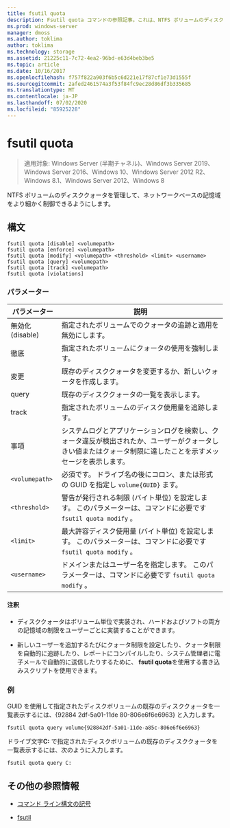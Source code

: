 ```yaml
---
title: fsutil quota
description: Fsutil quota コマンドの参照記事。これは、NTFS ボリュームのディスククォータを管理して、ネットワークベースの記憶域をより細かく制御できるようにします。
ms.prod: windows-server
manager: dmoss
ms.author: toklima
author: toklima
ms.technology: storage
ms.assetid: 21225c11-7c72-4ea2-96bd-e63d4beb3be5
ms.topic: article
ms.date: 10/16/2017
ms.openlocfilehash: f757f822a903f6b5c6d221e17f87cf1e73d1555f
ms.sourcegitcommit: 2afed2461574a3f53f84fc9ec28d86df3b335685
ms.translationtype: MT
ms.contentlocale: ja-JP
ms.lasthandoff: 07/02/2020
ms.locfileid: "85925228"
---
```

# <a name="fsutil-quota"></a>fsutil quota

> 適用対象: Windows Server (半期チャネル)、Windows Server 2019、Windows Server 2016、Windows 10、Windows Server 2012 R2、Windows 8.1、Windows Server 2012、Windows 8

NTFS ボリュームのディスククォータを管理して、ネットワークベースの記憶域をより細かく制御できるようにします。

## <a name="syntax"></a>構文

```
fsutil quota [disable] <volumepath>
fsutil quota [enforce] <volumepath>
fsutil quota [modify] <volumepath> <threshold> <limit> <username>
fsutil quota [query] <volumepath>
fsutil quota [track] <volumepath>
fsutil quota [violations]
```

### <a name="parameters"></a>パラメーター

| パラメーター | 説明 |
| --------- | ----------- |
| 無効化 (disable) | 指定されたボリュームでのクォータの追跡と適用を無効にします。 |
| 徹底 | 指定されたボリュームにクォータの使用を強制します。 |
| 変更 | 既存のディスククォータを変更するか、新しいクォータを作成します。 |
| query | 既存のディスククォータの一覧を表示します。 |
| track | 指定されたボリュームのディスク使用量を追跡します。 |
| 事項 | システムログとアプリケーションログを検索し、クォータ違反が検出されたか、ユーザーがクォータしきい値またはクォータ制限に達したことを示すメッセージを表示します。 |
| `<volumepath>` | 必須です。 ドライブ名の後にコロン、または形式の GUID を指定し `volume{GUID}` ます。 |
| `<threshold>`  | 警告が発行される制限 (バイト単位) を設定します。 このパラメーターは、コマンドに必要です `fsutil quota modify` 。 |
| `<limit>` | 最大許容ディスク使用量 (バイト単位) を設定します。 このパラメーターは、コマンドに必要です `fsutil quota modify` 。 |
| `<username>` | ドメインまたはユーザー名を指定します。 このパラメーターは、コマンドに必要です `fsutil quota modify` 。 |

#### <a name="remarks"></a>注釈

- ディスククォータはボリューム単位で実装され、ハードおよびソフトの両方の記憶域の制限をユーザーごとに実装することができます。

- 新しいユーザーを追加するたびにクォータ制限を設定したり、クォータ制限を自動的に追跡したり、レポートにコンパイルしたり、システム管理者に電子メールで自動的に送信したりするために、 **fsutil quota**を使用する書き込みスクリプトを使用できます。

### <a name="examples"></a>例

GUID を使用して指定されたディスクボリュームの既存のディスククォータを一覧表示するには、{92884 2df-5a01-11de 80-806e6f6e6963} と入力します。

```
fsutil quota query volume{928842df-5a01-11de-a85c-806e6f6e6963}
```

ドライブ文字**C:** で指定されたディスクボリュームの既存のディスククォータを一覧表示するには、次のように入力します。

```
fsutil quota query C:
```

## <a name="additional-references"></a>その他の参照情報

- [コマンド ライン構文の記号](command-line-syntax-key.md)

- [fsutil](fsutil.md)
